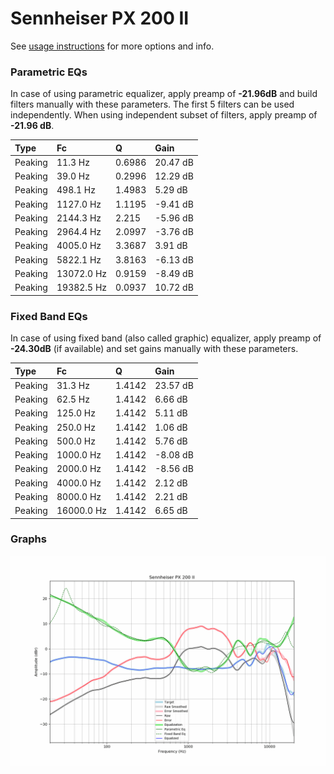 # Sennheiser PX 200 II
See [usage instructions](https://github.com/jaakkopasanen/AutoEq#usage) for more options and info.

### Parametric EQs
In case of using parametric equalizer, apply preamp of **-21.96dB** and build filters manually
with these parameters. The first 5 filters can be used independently.
When using independent subset of filters, apply preamp of **-21.96 dB**.

| Type    | Fc         |      Q | Gain     |
|:--------|:-----------|:-------|:---------|
| Peaking | 11.3 Hz    | 0.6986 | 20.47 dB |
| Peaking | 39.0 Hz    | 0.2996 | 12.29 dB |
| Peaking | 498.1 Hz   | 1.4983 | 5.29 dB  |
| Peaking | 1127.0 Hz  | 1.1195 | -9.41 dB |
| Peaking | 2144.3 Hz  | 2.215  | -5.96 dB |
| Peaking | 2964.4 Hz  | 2.0997 | -3.76 dB |
| Peaking | 4005.0 Hz  | 3.3687 | 3.91 dB  |
| Peaking | 5822.1 Hz  | 3.8163 | -6.13 dB |
| Peaking | 13072.0 Hz | 0.9159 | -8.49 dB |
| Peaking | 19382.5 Hz | 0.0937 | 10.72 dB |

### Fixed Band EQs
In case of using fixed band (also called graphic) equalizer, apply preamp of **-24.30dB**
(if available) and set gains manually with these parameters.

| Type    | Fc         |      Q | Gain     |
|:--------|:-----------|:-------|:---------|
| Peaking | 31.3 Hz    | 1.4142 | 23.57 dB |
| Peaking | 62.5 Hz    | 1.4142 | 6.66 dB  |
| Peaking | 125.0 Hz   | 1.4142 | 5.11 dB  |
| Peaking | 250.0 Hz   | 1.4142 | 1.06 dB  |
| Peaking | 500.0 Hz   | 1.4142 | 5.76 dB  |
| Peaking | 1000.0 Hz  | 1.4142 | -8.08 dB |
| Peaking | 2000.0 Hz  | 1.4142 | -8.56 dB |
| Peaking | 4000.0 Hz  | 1.4142 | 2.12 dB  |
| Peaking | 8000.0 Hz  | 1.4142 | 2.21 dB  |
| Peaking | 16000.0 Hz | 1.4142 | 6.65 dB  |

### Graphs
![](./Sennheiser%20PX%20200%20II.png)